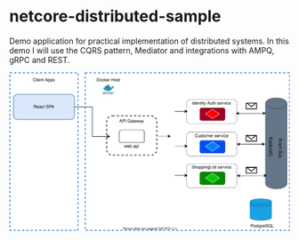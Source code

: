 # netcore-distributed-sample
Demo application for practical implementation of distributed systems. In this demo I will use the CQRS pattern, Mediator and integrations with AMPQ, gRPC and REST.

<img src="https://raw.githubusercontent.com/halfs2/netcore-distributed-sample/main/diagram/diagram..drawio.svg">
